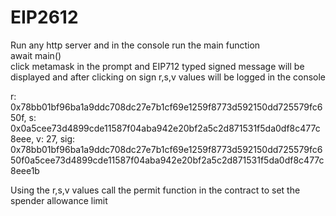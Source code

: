 # EIP2612  
Run any http server and in the console run the main function   
await main()  
click metamask in the prompt and EIP712 typed signed message will be displayed and after clicking on sign r,s,v values will be logged in the console  

r: 0x78bb01bf96ba1a9ddc708dc27e7b1cf69e1259f8773d592150dd725579fc650f, s: 0x0a5cee73d4899cde11587f04aba942e20bf2a5c2d871531f5da0df8c477c8eee, v: 27, sig: 0x78bb01bf96ba1a9ddc708dc27e7b1cf69e1259f8773d592150dd725579fc650f0a5cee73d4899cde11587f04aba942e20bf2a5c2d871531f5da0df8c477c8eee1b  

Using the r,s,v values call the permit function in the contract to set the spender allowance limit